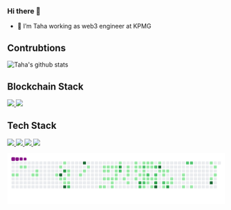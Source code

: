 ### Hi there 👋
- 🌱 I’m Taha working as web3 engineer at KPMG
<!--
**dhaileytaha/dhaileytaha** is a ✨ _special_ ✨ repository because its `README.md` (this file) appears on your GitHub profile.

Here are some ideas to get you started:
-->

## Contrubtions

![Taha's github stats](https://github-readme-stats.vercel.app/api?username=dhaileytaha&hide=issues&show_icons=true)

## Blockchain Stack
<p float="left">
  <a href="https://bitcoin.org/bitcoin.pdf" target="_blank" >
    <img src="https://upload.wikimedia.org/wikipedia/commons/thumb/4/46/Bitcoin.svg/1200px-Bitcoin.svg.png" height="80" />
  </a>
  <a href="https://ethereum.org/en/" target="_blank" >
    <img src="https://cryptologos.cc/logos/ethereum-eth-logo.png" height="70" /> 
  </a>
 </p>


## Tech Stack

<!--
- 🔭 I’m currently working on 
-->
<p float="left">
  <a href="https://www.w3.org/wiki/The_web_standards_model_-_HTML_CSS_and_JavaScript" target="_blank" >
    <img src="https://raw.githubusercontent.com/itsksaurabh/itsksaurabh/master/assets/html-css-js.png" height="80" />
  </a>
<a href="https://golang.org/" target="_blank" >
    <img src="https://github.com/dhaileytaha/dhaileytaha/blob/main/gologo.png"  height="80" />
  </a>
  <a href="https://docs.soliditylang.org/en/v0.8.11/" target="_blank" >
    <img src="https://github.com/dhaileytaha/dhaileytaha/blob/main/solidityLogo.jpeg"  height="80" />
  </a>
  <a href="https://hardhat.org/getting-started/" target="_blank" >
    <img src="https://github.com/dhaileytaha/dhaileytaha/blob/main/hardhatlogo.png"  height="80" />
  </a>
 </p>

![snake gif](https://github.com/dhaileytaha/dhaileytaha/blob/output/github-contribution-grid-snake.gif)
  
<!--
- 🌱 I’m currently learning ...
- 👯 I’m looking to collaborate on ...
- 🤔 I’m looking for help with ...
- 💬 Ask me about ...
- 📫 How to reach me: ...
- 😄 Pronouns: ...
- ⚡ Fun fact: ...
-->
